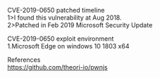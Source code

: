 CVE-2019-0650 patched timeline<Br>
1>I found this vulnerability at Aug 2018.<Br>
2>Patched in Feb 2019 Microsoft Security Update<Br>

CVE-2019-0650 exploit environment<Br>
1.Microsoft Edge on windows 10 1803 x64<Br>

References<Br>
https://github.com/theori-io/pwnjs<Br>
